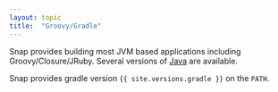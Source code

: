 ```yaml
---
layout: topic
title:  "Groovy/Gradle"
---
```


Snap provides building most JVM based applications including Groovy/Closure/JRuby. Several versions of [Java](#java) are available.

Snap provides gradle version `{{ site.versions.gradle }}` on the `PATH`.

